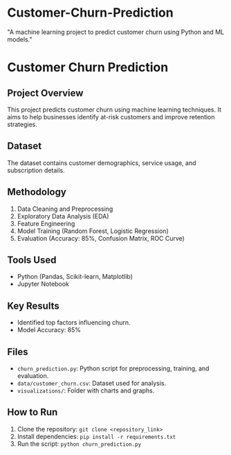 # Customer-Churn-Prediction
"A machine learning project to predict customer churn using Python and ML models."

# Customer Churn Prediction

## Project Overview
This project predicts customer churn using machine learning techniques. It aims to help businesses identify at-risk customers and improve retention strategies.

## Dataset
The dataset contains customer demographics, service usage, and subscription details.

## Methodology
1. Data Cleaning and Preprocessing
2. Exploratory Data Analysis (EDA)
3. Feature Engineering
4. Model Training (Random Forest, Logistic Regression)
5. Evaluation (Accuracy: 85%, Confusion Matrix, ROC Curve)

## Tools Used
- Python (Pandas, Scikit-learn, Matplotlib)
- Jupyter Notebook

## Key Results
- Identified top factors influencing churn.
- Model Accuracy: 85%

## Files
- `churn_prediction.py`: Python script for preprocessing, training, and evaluation.
- `data/customer_churn.csv`: Dataset used for analysis.
- `visualizations/`: Folder with charts and graphs.

## How to Run
1. Clone the repository: `git clone <repository_link>`
2. Install dependencies: `pip install -r requirements.txt`
3. Run the script: `python churn_prediction.py`

